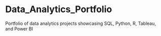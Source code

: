 # Data_Analytics_Portfolio
Portfolio of data analytics projects showcasing SQL, Python, R, Tableau, and Power BI
